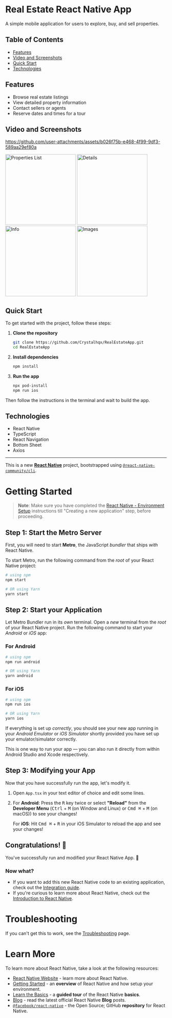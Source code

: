 # Real Estate React Native App
A simple mobile application for users to explore, buy, and sell properties.

## Table of Contents
- [Features](#features)
- [Video and Screenshots](#video-and-screenshots)
- [Quick Start](#quick-start)
- [Technologies](#technologies)

## Features
- Browse real estate listings
- View detailed property information
- Contact sellers or agents
- Reserve dates and times for a tour

## Video and Screenshots
https://github.com/user-attachments/assets/b026f75b-e468-4f99-9df3-589aa29ef80a

<img src="https://github.com/user-attachments/assets/8058d98b-91d0-4433-bad0-072ea0983fb1" alt="Properties List" width="220" />
<img src="https://github.com/user-attachments/assets/debc89e7-80af-4a4f-898d-cc79cfe6e637" alt="Details" width="220" />
<img src="https://github.com/user-attachments/assets/4889a1fb-b51b-4266-b436-377e0a3b0bff" alt="Info" width="220" />
<img src="https://github.com/user-attachments/assets/d27cd389-c3b9-4cb4-b281-3ed50b90eea1" alt="Images" width="220" />

## Quick Start

To get started with the project, follow these steps:

1. **Clone the repository**
   
   ```sh
   git clone https://github.com/Crystalhqx/RealEstateApp.git
   cd RealEstateApp

2. **Install dependencies**

   ```sh
   npm install

3. **Run the app**
   ```sh
   npx pod-install
   npm run ios

Then follow the instructions in the terminal and wait to build the app.

## Technologies
- React Native
- TypeScript
- React Navigation
- Bottom Sheet
- Axios

---

This is a new [**React Native**](https://reactnative.dev) project, bootstrapped using [`@react-native-community/cli`](https://github.com/react-native-community/cli).

# Getting Started

>**Note**: Make sure you have completed the [React Native - Environment Setup](https://reactnative.dev/docs/environment-setup) instructions till "Creating a new application" step, before proceeding.

## Step 1: Start the Metro Server

First, you will need to start **Metro**, the JavaScript _bundler_ that ships _with_ React Native.

To start Metro, run the following command from the _root_ of your React Native project:

```bash
# using npm
npm start

# OR using Yarn
yarn start
```

## Step 2: Start your Application

Let Metro Bundler run in its _own_ terminal. Open a _new_ terminal from the _root_ of your React Native project. Run the following command to start your _Android_ or _iOS_ app:

### For Android

```bash
# using npm
npm run android

# OR using Yarn
yarn android
```

### For iOS

```bash
# using npm
npm run ios

# OR using Yarn
yarn ios
```

If everything is set up _correctly_, you should see your new app running in your _Android Emulator_ or _iOS Simulator_ shortly provided you have set up your emulator/simulator correctly.

This is one way to run your app — you can also run it directly from within Android Studio and Xcode respectively.

## Step 3: Modifying your App

Now that you have successfully run the app, let's modify it.

1. Open `App.tsx` in your text editor of choice and edit some lines.
2. For **Android**: Press the <kbd>R</kbd> key twice or select **"Reload"** from the **Developer Menu** (<kbd>Ctrl</kbd> + <kbd>M</kbd> (on Window and Linux) or <kbd>Cmd ⌘</kbd> + <kbd>M</kbd> (on macOS)) to see your changes!

   For **iOS**: Hit <kbd>Cmd ⌘</kbd> + <kbd>R</kbd> in your iOS Simulator to reload the app and see your changes!

## Congratulations! :tada:

You've successfully run and modified your React Native App. :partying_face:

### Now what?

- If you want to add this new React Native code to an existing application, check out the [Integration guide](https://reactnative.dev/docs/integration-with-existing-apps).
- If you're curious to learn more about React Native, check out the [Introduction to React Native](https://reactnative.dev/docs/getting-started).

# Troubleshooting

If you can't get this to work, see the [Troubleshooting](https://reactnative.dev/docs/troubleshooting) page.

# Learn More

To learn more about React Native, take a look at the following resources:

- [React Native Website](https://reactnative.dev) - learn more about React Native.
- [Getting Started](https://reactnative.dev/docs/environment-setup) - an **overview** of React Native and how setup your environment.
- [Learn the Basics](https://reactnative.dev/docs/getting-started) - a **guided tour** of the React Native **basics**.
- [Blog](https://reactnative.dev/blog) - read the latest official React Native **Blog** posts.
- [`@facebook/react-native`](https://github.com/facebook/react-native) - the Open Source; GitHub **repository** for React Native.
